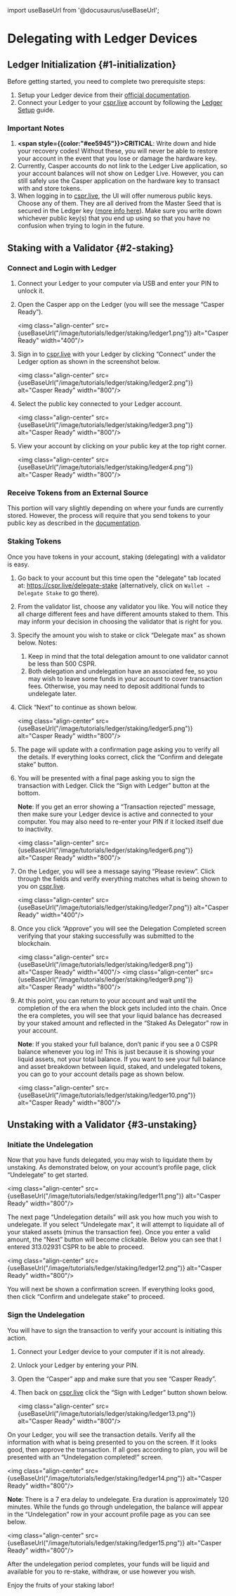 import useBaseUrl from '@docusaurus/useBaseUrl';

# Delegating with Ledger Devices

## Ledger Initialization {#1-initialization}

Before getting started, you need to complete two prerequisite steps:

1. Setup your Ledger device from their [official documentation](https://support.ledger.com/hc/en-us/articles/4416379141009-Casper-CSPR-?docs=true).
2. Connect your Ledger to your [cspr.live](https://cspr.live/) account by following the [Ledger Setup](https://docs.casperlabs.io/workflow/ledger-setup/) guide.

### **Important Notes**

1. **<span style={{color:"#ee5945"}}>CRITICAL</span>**: Write down and hide your recovery codes! Without these, you will never be able to restore your account in the event that you lose or damage the hardware key.
2. Currently, Casper accounts do not link to the Ledger Live application, so your account balances will not show on Ledger Live. However, you can still safely use the Casper application on the hardware key to transact with and store tokens.
3. When logging in to [cspr.live](https://cspr.live/), the UI will offer numerous public keys. Choose any of them. They are all derived from the Master Seed that is secured in the Ledger key ([more info here](https://www.ledger.com/back-to-basics-part-1where-are-my-coins)). Make sure you write down whichever public key(s) that you end up using so that you have no confusion when trying to login in the future.

## Staking with a Validator {#2-staking}

### Connect and Login with Ledger

1. Connect your Ledger to your computer via USB and enter your PIN to unlock it.
2. Open the Casper app on the Ledger (you will see the message “Casper Ready”).

    <img class="align-center" src={useBaseUrl("/image/tutorials/ledger/staking/ledger1.png")} alt="Casper Ready" width="400"/>

3. Sign in to [cspr.live](https://cspr.live/) with your Ledger by clicking “Connect” under the Ledger option as shown in the screenshot below.

    <img class="align-center" src={useBaseUrl("/image/tutorials/ledger/staking/ledger2.png")} alt="Casper Ready" width="800"/>

4. Select the public key connected to your Ledger account.

    <img class="align-center" src={useBaseUrl("/image/tutorials/ledger/staking/ledger3.png")} alt="Casper Ready" width="800"/>

5. View your account by clicking on your public key at the top right corner.

    <img class="align-center" src={useBaseUrl("/image/tutorials/ledger/staking/ledger4.png")} alt="Casper Ready" width="800"/>

### Receive Tokens from an External Source

This portion will vary slightly depending on where your funds are currently stored. However, the process will require that you send tokens to your public key as described in the [documentation](https://docs.casperlabs.io/workflow/ledger-setup/#receive-tokens).

### Staking Tokens

Once you have tokens in your account, staking (delegating) with a validator is easy.

1. Go back to your account but this time open the "delegate" tab located at: <https://cspr.live/delegate-stake> (alternatively, click on `Wallet ⇒ Delegate Stake` to go there).
2. From the validator list, choose any validator you like. You will notice they all charge different fees and have different amounts staked to them. This may inform your decision in choosing the validator that is right for you.
3. Specify the amount you wish to stake or click “Delegate max” as shown below. Notes:
   1. Keep in mind that the total delegation amount to one validator cannot be less than 500 CSPR.
   2. Both delegation and undelegation have an associated fee, so you may wish to leave some funds in your account to cover transaction fees. Otherwise, you may need to deposit additional funds to undelegate later.
4. Click “Next” to continue as shown below.

    <img class="align-center" src={useBaseUrl("/image/tutorials/ledger/staking/ledger5.png")} alt="Casper Ready" width="800"/>

5. The page will update with a confirmation page asking you to verify all the details. If everything looks correct, click the “Confirm and delegate stake” button.
6. You will be presented with a final page asking you to sign the transaction with Ledger. Click the “Sign with Ledger” button at the bottom.

    **Note**: If you get an error showing a “Transaction rejected” message, then make sure your Ledger device is active and connected to your computer. You may also need to re-enter your PIN if it locked itself due to inactivity.

    <img class="align-center" src={useBaseUrl("/image/tutorials/ledger/staking/ledger6.png")} alt="Casper Ready" width="800"/>

7. On the Ledger, you will see a message saying “Please review”. Click through the fields and verify everything matches what is being shown to you on [cspr.live](https://cspr.live).

    <img class="align-center" src={useBaseUrl("/image/tutorials/ledger/staking/ledger7.png")} alt="Casper Ready" width="400"/>

8. Once you click “Approve” you will see the Delegation Completed screen verifying that your staking successfully was submitted to the blockchain.

    <img class="align-center" src={useBaseUrl("/image/tutorials/ledger/staking/ledger8.png")} alt="Casper Ready" width="400"/>
    <img class="align-center" src={useBaseUrl("/image/tutorials/ledger/staking/ledger9.png")} alt="Casper Ready" width="800"/>

9. At this point, you can return to your account and wait until the completion of the era when the block gets included into the chain. Once the era completes, you will see that your liquid balance has decreased by your staked amount and reflected in the “Staked As Delegator” row in your account.

    **Note**: If you staked your full balance, don’t panic if you see a 0 CSPR balance whenever you log in! This is just because it is showing your liquid assets, not your total balance. If you want to see your full balance and asset breakdown between liquid, staked, and undelegated tokens, you can go to your account details page as shown below.

    <img class="align-center" src={useBaseUrl("/image/tutorials/ledger/staking/ledger10.png")} alt="Casper Ready" width="800"/>

## Unstaking with a Validator {#3-unstaking}

### Initiate the Undelegation

Now that you have funds delegated, you may wish to liquidate them by unstaking. As demonstrated below, on your account’s profile page, click “Undelegate” to get started.

<img class="align-center" src={useBaseUrl("/image/tutorials/ledger/staking/ledger11.png")} alt="Casper Ready" width="800"/>

The next page “Undelegation details” will ask you how much you wish to undelegate. If you select “Undelegate max”, it will attempt to liquidate all of your staked assets (minus the transaction fee). Once you enter a valid amount, the “Next” button will become clickable. Below you can see that I entered 313.02931 CSPR to be able to proceed.

<img class="align-center" src={useBaseUrl("/image/tutorials/ledger/staking/ledger12.png")} alt="Casper Ready" width="800"/>

You will next be shown a confirmation screen. If everything looks good, then click “Confirm and undelegate stake” to proceed.

### Sign the Undelegation

You will have to sign the transaction to verify your account is initiating this action.

1. Connect your Ledger device to your computer if it is not already.
2. Unlock your Ledger by entering your PIN.
3. Open the “Casper” app and make sure that you see “Casper Ready”.
4. Then back on [cspr.live](https://cspr.live) click the “Sign with Ledger” button shown below.

    <img class="align-center" src={useBaseUrl("/image/tutorials/ledger/staking/ledger13.png")} alt="Casper Ready" width="800"/>

On your Ledger, you will see the transaction details. Verify all the information with what is being presented to you on the screen. If it looks good, then approve the transaction. If all goes according to plan, you will be presented with an “Undelegation completed!” screen.

<img class="align-center" src={useBaseUrl("/image/tutorials/ledger/staking/ledger14.png")} alt="Casper Ready" width="800"/>

**Note**: There is a 7 era delay to undelegate. Era duration is approximately 120 minutes. While the funds go through undelegation, the balance will appear in the “Undelegation” row in your account profile page as you can see below.

<img class="align-center" src={useBaseUrl("/image/tutorials/ledger/staking/ledger15.png")} alt="Casper Ready" width="800"/>

After the undelegation period completes, your funds will be liquid and available for you to re-stake, withdraw, or use however you wish.

Enjoy the fruits of your staking labor!
